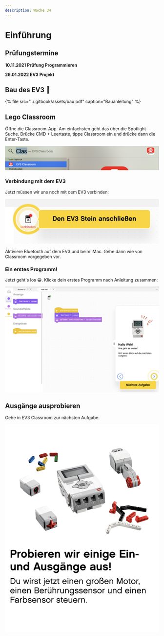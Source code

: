 ```yaml
---
description: Woche 34
---
```


# Einführung

## Prüfungstermine

**10.11.2021 Prüfung Programmieren**

**26.01.2022 EV3 Projekt**

## Bau des EV3 🤖 

{% file src="../.gitbook/assets/bau.pdf" caption="Bauanleitung" %}

## Lego Classroom

Öffne die Classroom-App. Am einfachsten geht das über die Spotlight-Suche. Drücke CMD + Leertaste, tippe Classroom ein und drücke dann die Enter-Taste.  


![Classroom &#xF6;ffnen](../.gitbook/assets/classroom.png)

### Verbindung mit dem EV3

Jetzt müssen wir uns noch mit dem EV3 verbinden:

![](../.gitbook/assets/grafik%20%288%29.png)

Aktiviere Bluetooth auf dem EV3 und beim iMac. Gehe dann wie von Classroom vorgegeben vor.

### Ein erstes Programm!

Jetzt geht's los 😀. Klicke dein erstes Programm nach Anleitung zusammen:  


![Hallo Welt -- Programm](../.gitbook/assets/grafik%20%287%29.png)

## Ausgänge ausprobieren

Gehe in EV3 Classroom zur nächsten Aufgabe:

![](../.gitbook/assets/grafik%20%285%29.png)

